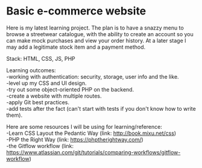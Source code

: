 # Basic e-commerce website

Here is my latest learning project. The plan is to have a snazzy menu to browse a streetwear catalogue, with the ability to create an account so you can make mock purchases and view your order history. At a later stage I may add a legitimate stock item and a payment method.

Stack: HTML, CSS, JS, PHP

Learning outcomes:<br>
-working with authentication: security, storage, user info and the like.<br>
-level up my CSS and UI design.<br>
-try out some object-oriented PHP on the backend.<br>
-create a website with multiple routes.<br>
-apply Git best practices.<br>
-add tests after the fact (can't start with tests if you don't know how to write them).

Here are some resources I will be using for learning/reference:<br>
-Learn CSS Layout the Pedantic Way (link: http://book.mixu.net/css)<br>
-PHP the Right Way (link: https://phptherightway.com/)<br>
-the Gitflow workflow (link: https://www.atlassian.com/git/tutorials/comparing-workflows/gitflow-workflow)


